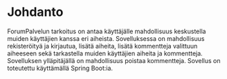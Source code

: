 # Johdanto

ForumPalvelun tarkoitus on antaa käyttäjälle mahdollisuus keskustella muiden käyttäjien kanssa eri aiheista. Sovelluksessa on mahdollisuus rekisteröityä ja kirjautua, lisätä aiheita, lisätä kommentteja valittuun aiheeseen sekä tarkastella muiden käyttäjien aiheita ja kommentteja. Sovelluksen ylläpitäjällä on mahdollisuus poistaa kommentteja. Sovellus on toteutettu käyttämällä Spring Boot:ia.
